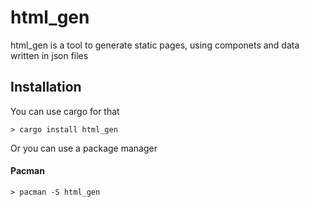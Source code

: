 # html\_gen

html\_gen is a tool to generate static pages, using componets and data written in json files

## Installation
You can use cargo for that
```
> cargo install html_gen
```
Or you can use a package manager
#### Pacman
```
> pacman -S html_gen
```
